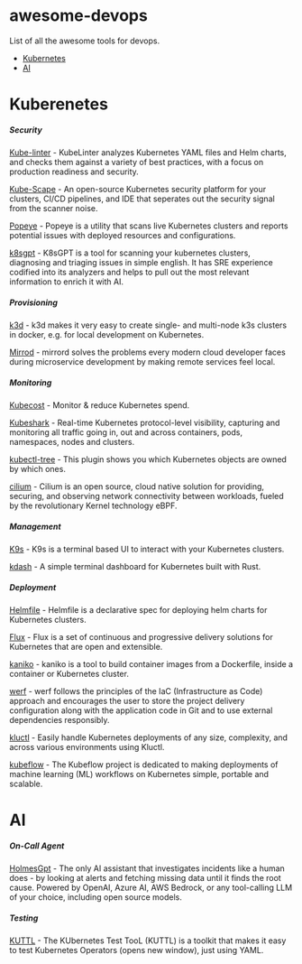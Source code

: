 # awesome-devops
List of all the awesome tools for devops.

* [Kubernetes](#kubernetes)
* [AI](#ai)

# Kuberenetes
##### Security
[Kube-linter](https://github.com/stackrox/kube-linter) - KubeLinter analyzes Kubernetes YAML files and Helm charts, and checks them against a variety of best practices, with a focus on production readiness and security.

[Kube-Scape](https://github.com/kubescape/kubescape) - An open-source Kubernetes security platform for your clusters, CI/CD pipelines, and IDE that seperates out the security signal from the scanner noise.

[Popeye](https://popeyecli.io/) - Popeye is a utility that scans live Kubernetes clusters and reports potential issues with deployed resources and configurations.

[k8sgpt](https://k8sgpt.ai/) - K8sGPT is a tool for scanning your kubernetes clusters, diagnosing and triaging issues in simple english. It has SRE experience codified into its analyzers and helps to pull out the most relevant information to enrich it with AI.


##### Provisioning
[k3d](https://k3d.io/v5.7.1/) - k3d makes it very easy to create single- and multi-node k3s clusters in docker, e.g. for local development on Kubernetes.

[Mirrod](https://mirrord.dev/) - mirrord solves the problems every modern cloud developer faces during microservice development by making remote services feel local.

##### Monitoring
[Kubecost](https://www.kubecost.com/) - Monitor & reduce Kubernetes spend.

[Kubeshark](https://www.kubeshark.co/) - Real-time Kubernetes protocol-level visibility, capturing and monitoring all traffic going in, out and across containers, pods, namespaces, nodes and clusters.

[kubectl-tree](https://ahmet.im/blog/kubectl-tree/) - This plugin shows you which Kubernetes objects are owned by which ones.

[cilium](https://cilium.io/) - Cilium is an open source, cloud native solution for providing, securing, and observing network connectivity between workloads, fueled by the revolutionary Kernel technology eBPF.

##### Management
[K9s](https://k9scli.io/)  - K9s is a terminal based UI to interact with your Kubernetes clusters.

[kdash](https://github.com/kdash-rs/kdash) - A simple terminal dashboard for Kubernetes built with Rust.

##### Deployment
[Helmfile](https://helmfile.readthedocs.io/en/latest/) - Helmfile is a declarative spec for deploying helm charts for Kubernetes clusters.

[Flux](https://fluxcd.io/) - Flux is a set of continuous and progressive delivery solutions for Kubernetes that are open and extensible.

[kaniko](https://github.com/GoogleContainerTools/kaniko) - kaniko is a tool to build container images from a Dockerfile, inside a container or Kubernetes cluster.

[werf](https://werf.io/) - werf follows the principles of the IaC (Infrastructure as Code) approach and encourages the user to store the project delivery configuration along with the application code in Git and to use external dependencies responsibly.

[kluctl](https://kluctl.io/) - Easily handle Kubernetes deployments of any size, complexity, and across various environments using Kluctl.

[kubeflow](https://www.kubeflow.org/) - The Kubeflow project is dedicated to making deployments of machine learning (ML) workflows on Kubernetes simple, portable and scalable.

# AI
##### On-Call Agent
[HolmesGpt](https://github.com/robusta-dev/holmesgpt) - The only AI assistant that investigates incidents like a human does - by looking at alerts and fetching missing data until it finds the root cause. Powered by OpenAI, Azure AI, AWS Bedrock, or any tool-calling LLM of your choice, including open source models.


##### Testing
[KUTTL](https://kuttl.dev/) - The KUbernetes Test TooL (KUTTL) is a toolkit that makes it easy to test Kubernetes Operators (opens new window), just using YAML.


